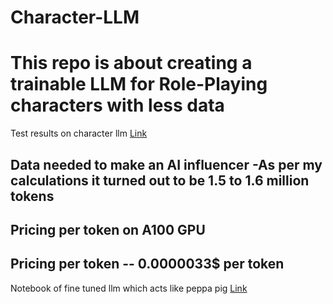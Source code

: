 # Character-LLM

# This repo is about creating a trainable LLM for Role-Playing characters with less data 

Test results on character llm [Link](https://github.com/choosewhatulike/trainable-agents?tab=readme-ov-file)

## Data needed to make an AI influencer -As per my calculations it turned out to be 1.5 to 1.6 million tokens
## Pricing per token on A100 GPU 
## Pricing per token --  0.0000033$ per token

Notebook of fine tuned llm which acts like peppa pig [Link](Character_AI.ipynb)
